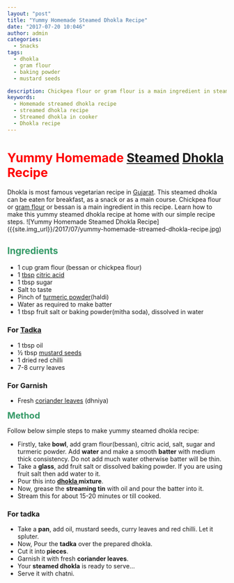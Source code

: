 ```yaml
---
layout: "post"
title: "Yummy Homemade Steamed Dhokla Recipe"
date: "2017-07-20 10:046"
author: admin
categories:
  - Snacks
tags:
  - dhokla
  - gram flour
  - baking powder
  - mustard seeds

description: Chickpea flour or gram flour is a main ingredient in steamed dhokla recipe recipe. How to make streamed dhokla recipe. Streamed Dhokla recipe in cooker.
keywords: 
  - Homemade streamed dhokla recipe
  - streamed dhokla recipe 
  - Streamed dhokla in cooker
  - Dhokla recipe
---
```

<h1><span style="color: #ff0000;"><strong>Yummy Homemade <a class="zem_slink" title="Steaming" href="http://en.wikipedia.org/wiki/Steaming" target="_blank" rel="wikipedia noopener">Steamed</a> <a class="zem_slink" title="Dhokla" href="http://en.wikipedia.org/wiki/Dhokla" target="_blank" rel="wikipedia noopener">Dhokla</a> Recipe</strong></span></h1>
Dhokla is most famous vegetarian recipe in <a class="zem_slink" title="Gujarat" href="http://en.wikipedia.org/wiki/Gujarat" target="_blank" rel="wikipedia noopener">Gujarat</a>. This steamed dhokla can be eaten for breakfast, as a snack or as a main course. Chickpea flour or <a class="zem_slink" title="Gram flour" href="http://en.wikipedia.org/wiki/Gram_flour" target="_blank" rel="wikipedia noopener">gram flour</a> or bessan is a main ingredient in this recipe. Learn how to make this yummy steamed dhokla recipe at home with our simple recipe steps.
![Yummy Homemade Steamed Dhokla Recipe]({{site.img_url}}/2017/07/yummy-homemade-streamed-dhokla-recipe.jpg)
<h2><span style="color: #339966;"><strong>Ingredients</strong></span></h2>
<ul>
 	<li><span style="font-weight: 400;">1 cup gram flour (bessan or chickpea flour)</span></li>
 	<li><span style="font-weight: 400;">1 <a class="zem_slink" title="Tablespoon" href="http://en.wikipedia.org/wiki/Tablespoon" target="_blank" rel="wikipedia noopener">tbsp</a> <a class="zem_slink" title="Citric acid" href="http://en.wikipedia.org/wiki/Citric_acid" target="_blank" rel="wikipedia noopener">citric acid</a></span></li>
 	<li><span style="font-weight: 400;">1 tbsp sugar</span></li>
 	<li><span style="font-weight: 400;">Salt to taste</span></li>
 	<li><span style="font-weight: 400;">Pinch of <a class="zem_slink" title="Turmeric" href="http://en.wikipedia.org/wiki/Turmeric" target="_blank" rel="wikipedia noopener">turmeric powder</a>(haldi)</span></li>
 	<li><span style="font-weight: 400;">Water as required to make batter</span></li>
 	<li><span style="font-weight: 400;">1 tbsp fruit salt or baking powder(mitha soda), dissolved in water</span></li>
</ul>
<h3><strong>For <a class="zem_slink" title="Tempering (Spices)" href="http://en.wikipedia.org/wiki/Tempering_%28Spices%29" target="_blank" rel="wikipedia noopener">Tadka</a></strong></h3>
<ul>
 	<li><span style="font-weight: 400;">1 tbsp oil</span></li>
 	<li><span style="font-weight: 400;">½ tbsp <a class="zem_slink" title="Mustard seed" href="http://en.wikipedia.org/wiki/Mustard_seed" target="_blank" rel="wikipedia noopener">mustard seeds</a></span></li>
 	<li><span style="font-weight: 400;">1 dried red chilli</span></li>
 	<li><span style="font-weight: 400;">7-8 curry leaves</span></li>
</ul>
<h3><strong>For Garnish</strong></h3>
<ul>
 	<li><span style="font-weight: 400;">Fresh <a class="zem_slink" title="Coriander" href="http://en.wikipedia.org/wiki/Coriander" target="_blank" rel="wikipedia noopener">coriander leaves</a> (dhniya)</span></li>
</ul>
<strong style="color: #339966; font-size: 1.25rem;">Method</strong>

Follow below simple steps to make yummy steamed dhokla recipe:
<script async src="//pagead2.googlesyndication.com/pagead/js/adsbygoogle.js"></script>
<!-- post -->
<ins class="adsbygoogle" style="display: block;" data-ad-client="ca-pub-8391089480493038" data-ad-slot="4079886109" data-ad-format="auto"></ins>
<script>
(adsbygoogle = window.adsbygoogle || []).push({});
</script>
<ul>
 	<li><span style="font-weight: 400;">Firstly, take<strong> bowl</strong>, add gram flour(bessan), citric acid, salt, sugar and turmeric powder. Add <strong>water</strong> and make a smooth <strong>batter</strong> with medium thick consistency. Do not add much water otherwise batter will be thin.</span></li>
 	<li><span style="font-weight: 400;">Take a <strong>glass</strong>, add fruit salt or dissolved baking powder. If you are using fruit salt then add water to it. </span></li>
 	<li><span style="font-weight: 400;">Pour this into <strong><a href="https://cookingteach.com/home-made-instant-khaman-dhokla/">dhokla </a>mixture</strong>.</span></li>
 	<li><span style="font-weight: 400;">Now, grease the <strong>streaming tin</strong> with oil and pour the batter into it. </span></li>
 	<li><span style="font-weight: 400;">Stream this for about 15-20 minutes or till cooked.</span></li>
</ul>
<h3><strong>For tadka</strong></h3>
<ul>
 	<li><span style="font-weight: 400;">Take a <strong>pan</strong>, add oil, mustard seeds, curry leaves and red chilli. Let it spluter.</span></li>
 	<li><span style="font-weight: 400;">Now, Pour the <strong>tadka</strong> over the prepared dhokla.</span></li>
 	<li><span style="font-weight: 400;">Cut it into<strong> pieces</strong>.</span></li>
 	<li><span style="font-weight: 400;">Garnish it with fresh <strong>coriander leaves</strong>.</span></li>
 	<li><span style="font-weight: 400;">Your <strong>steamed dhokla</strong> is ready to serve...</span></li>
 	<li>Serve it with chatni.</li>
</ul>
